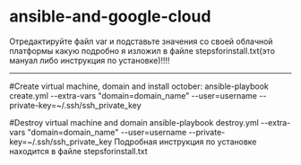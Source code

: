 # ansible-and-google-cloud

Отредактируйте файл var и подставьте значения со своей облачной платформы какую подробно я изложил в файле stepsforinstall.txt(это мануал либо инструкция по установке)!!!!

----
#Create virtual machine, domain and install october:
ansible-playbook create.yml --extra-vars "domain=domain_name" --user=username --private-key=~/.ssh/ssh_private_key

#Destroy virtual machine and domain
ansible-playbook destroy.yml --extra-vars "domain=domain_name" --user=username --private-key=~/.ssh/ssh_private_key
 Подробная инструкция по установке находится в файле stepsforinstall.txt

